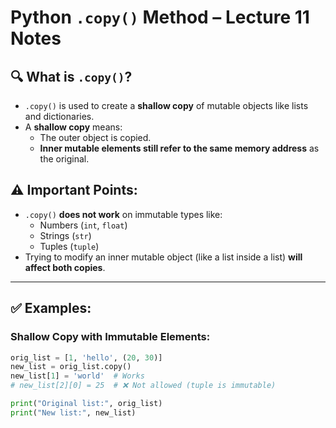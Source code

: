 # Python `.copy()` Method – Lecture 11 Notes

## 🔍 What is `.copy()`?

- `.copy()` is used to create a **shallow copy** of mutable objects like lists and dictionaries.
- A **shallow copy** means:
  - The outer object is copied.
  - **Inner mutable elements still refer to the same memory address** as the original.

## ⚠️ Important Points:

- `.copy()` **does not work** on immutable types like:
  - Numbers (`int`, `float`)
  - Strings (`str`)
  - Tuples (`tuple`)
- Trying to modify an inner mutable object (like a list inside a list) **will affect both copies**.

---

## ✅ Examples:

### Shallow Copy with Immutable Elements:
```python
orig_list = [1, 'hello', (20, 30)]
new_list = orig_list.copy()
new_list[1] = 'world'  # Works
# new_list[2][0] = 25  # ❌ Not allowed (tuple is immutable)

print("Original list:", orig_list)
print("New list:", new_list)
